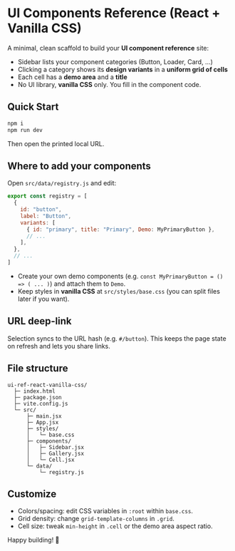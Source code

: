 # UI Components Reference (React + Vanilla CSS)

A minimal, clean scaffold to build your **UI component reference** site:
- Sidebar lists your component categories (Button, Loader, Card, …)
- Clicking a category shows its **design variants** in a **uniform grid of cells**
- Each cell has a **demo area** and a **title**
- No UI library, **vanilla CSS** only. You fill in the component code.

## Quick Start
```bash
npm i
npm run dev
```
Then open the printed local URL.

## Where to add your components
Open `src/data/registry.js` and edit:
```js
export const registry = [
  {
    id: "button",
    label: "Button",
    variants: [
      { id: "primary", title: "Primary", Demo: MyPrimaryButton },
      // ...
    ],
  },
  // ...
]
```
- Create your own demo components (e.g. `const MyPrimaryButton = () => ( ... )`) and attach them to `Demo`.
- Keep styles in **vanilla CSS** at `src/styles/base.css` (you can split files later if you want).

## URL deep-link
Selection syncs to the URL hash (e.g. `#/button`). This keeps the page state on refresh and lets you share links.

## File structure
```
ui-ref-react-vanilla-css/
  ├─ index.html
  ├─ package.json
  ├─ vite.config.js
  └─ src/
      ├─ main.jsx
      ├─ App.jsx
      ├─ styles/
      │   └─ base.css
      ├─ components/
      │   ├─ Sidebar.jsx
      │   ├─ Gallery.jsx
      │   └─ Cell.jsx
      └─ data/
          └─ registry.js
```

## Customize
- Colors/spacing: edit CSS variables in `:root` within `base.css`.
- Grid density: change `grid-template-columns` in `.grid`.
- Cell size: tweak `min-height` in `.cell` or the demo area aspect ratio.

Happy building! 🎉
